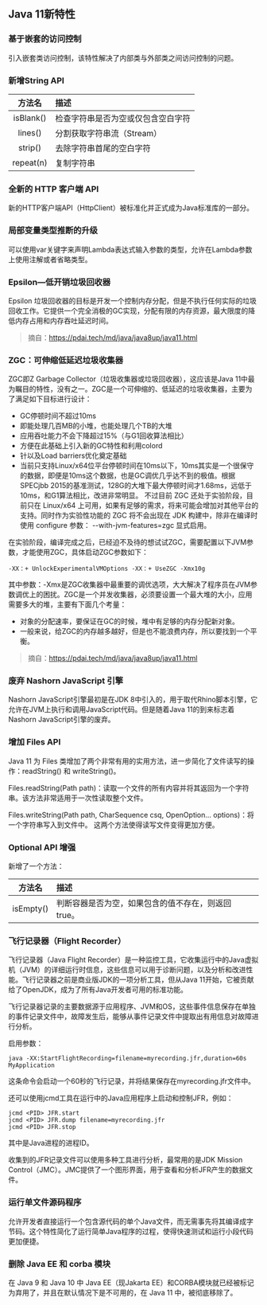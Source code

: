 ## Java 11新特性

### 基于嵌套的访问控制

引入嵌套类访问控制，该特性解决了内部类与外部类之间访问控制的问题。

### 新增String API

|    方法名    | 描述                |
|:---------:|:------------------|
| isBlank() | 检查字符串是否为空或仅包含空白字符 |
|  lines()  | 分割获取字符串流（Stream）  |
|  strip()  | 去除字符串首尾的空白字符      |
| repeat(n) | 复制字符串             |

### 全新的 HTTP 客户端 API

新的HTTP客户端API（HttpClient）被标准化并正式成为Java标准库的一部分。

### 局部变量类型推断的升级

可以使用var关键字来声明Lambda表达式输入参数的类型，允许在Lambda参数上使用注解或者省略类型。

### Epsilon—低开销垃圾回收器

Epsilon
垃圾回收器的目标是开发一个控制内存分配，但是不执行任何实际的垃圾回收工作。它提供一个完全消极的GC实现，分配有限的内存资源，最大限度的降低内存占用和内存吞吐延迟时间。
> 摘自：https://pdai.tech/md/java/java8up/java11.html

### ZGC：可伸缩低延迟垃圾收集器

ZGC即Z Garbage Collector（垃圾收集器或垃圾回收器），这应该是Java 11中最为瞩目的特性，没有之一。ZGC是一个可伸缩的、低延迟的垃圾收集器，主要为了满足如下目标进行设计：

* GC停顿时间不超过10ms
* 即能处理几百MB的小堆，也能处理几个TB的大堆
* 应用吞吐能力不会下降超过15%（与G1回收算法相比）
* 方便在此基础上引入新的GC特性和利用colord
* 针以及Load barriers优化奠定基础
* 当前只支持Linux/x64位平台停顿时间在10ms以下，10ms其实是一个很保守的数据，即便是10ms这个数据，也是GC调优几乎达不到的极值。根据SPECjbb
  2015的基准测试，128G的大堆下最大停顿时间才1.68ms，远低于10ms，和G1算法相比，改进非常明显。
  不过目前 ZGC 还处于实验阶段，目前只在 Linux/x64 上可用，如果有足够的需求，将来可能会增加对其他平台的支持。同时作为实验性功能的
  ZGC 将不会出现在 JDK 构建中，除非在编译时使用 configure 参数： --with-jvm-features=zgc 显式启用。

在实验阶段，编译完成之后，已经迫不及待的想试试ZGC，需要配置以下JVM参数，才能使用ZGC，具体启动ZGC参数如下：

~~~
-XX：+ UnlockExperimentalVMOptions -XX：+ UseZGC -Xmx10g
~~~

其中参数：-Xmx是ZGC收集器中最重要的调优选项，大大解决了程序员在JVM参数调优上的困扰。ZGC是一个并发收集器，必须要设置一个最大堆的大小，应用需要多大的堆，主要有下面几个考量：

* 对象的分配速率，要保证在GC的时候，堆中有足够的内存分配新对象。
* 一般来说，给ZGC的内存越多越好，但是也不能浪费内存，所以要找到一个平衡。

> 摘自：https://pdai.tech/md/java/java8up/java11.html

### 废弃 Nashorn JavaScript 引擎

Nashorn JavaScript引擎最初是在JDK 8中引入的，用于取代Rhino脚本引擎，它允许在JVM上执行和调用JavaScript代码。但是随着Java
11的到来标志着Nashorn JavaScript引擎的废弃。

### 增加 Files API

Java 11 为 Files 类增加了两个非常有用的实用方法，进一步简化了文件读写的操作：readString() 和 writeString()。

Files.readString(Path path)：读取一个文件的所有内容并将其返回为一个字符串。该方法非常适用于一次性读取整个文件。

Files.writeString(Path path, CharSequence csq, OpenOption... options)：将一个字符串写入到文件中。
这两个方法使得读写文件变得更加方便。

### Optional API 增强

新增了一个方法：

|    方法名    | 描述                           |
|:---------:|:-----------------------------|
| isEmpty() | 判断容器是否为空，如果包含的值不存在，则返回 true。 |

### 飞行记录器（Flight Recorder）

飞行记录器（Java Flight Recorder）是一种监控工具，它收集运行中的Java虚拟机（JVM）的详细运行时信息，这些信息可以用于诊断问题，以及分析和改进性能。飞行记录器之前是商业版JDK的一项分析工具，但从Java
11开始，它被贡献给了OpenJDK，成为了所有Java开发者可用的标准功能。

飞行记录器记录的主要数据源于应用程序、JVM和OS，这些事件信息保存在单独的事件记录文件中，故障发生后，能够从事件记录文件中提取出有用信息对故障进行分析。

启用参数：

~~~
java -XX:StartFlightRecording=filename=myrecording.jfr,duration=60s MyApplication
~~~

这条命令会启动一个60秒的飞行记录，并将结果保存在myrecording.jfr文件中。

还可以使用jcmd工具在运行中的Java应用程序上启动和控制JFR，例如：

~~~
jcmd <PID> JFR.start
jcmd <PID> JFR.dump filename=myrecording.jfr
jcmd <PID> JFR.stop
~~~

其中<PID>是Java进程的进程ID。

收集到的JFR记录文件可以使用多种工具进行分析，最常用的是JDK Mission Control（JMC）。JMC提供了一个图形界面，用于查看和分析JFR产生的数据文件。

### 运行单文件源码程序

允许开发者直接运行一个包含源代码的单个Java文件，而无需事先将其编译成字节码。这个特性简化了运行简单Java程序的过程，使得快速测试和运行小段代码更加便捷。

### 删除 Java EE 和 corba 模块

在 Java 9 和 Java 10 中 Java EE（现Jakarta EE）和CORBA模块就已经被标记为弃用了，并且在默认情况下是不可用的，在 Java 11
中，被彻底移除了。